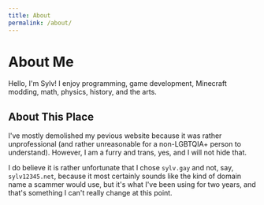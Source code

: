 ```yaml
---
title: About
permalink: /about/
---
```


# About Me
Hello, I'm Sylv! I enjoy programming, game development, Minecraft modding, math, physics, history, and the arts.

## About This Place
I've mostly demolished my pevious website because it was rather unprofessional (and rather unreasonable for a non-LGBTQIA+ person to understand).
However, I am a furry and trans, yes, and I will not hide that.

I do believe it is rather unfortunate that I chose `sylv.gay` and not, say, `sylv12345.net`, because it most certainly sounds like the kind of domain
name a scammer would use, but it's what I've been using for two years, and that's something I can't really change at this point.

